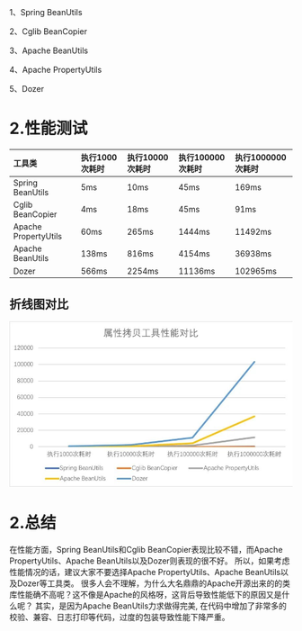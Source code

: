 1、Spring BeanUtils

2、Cglib BeanCopier

3、Apache BeanUtils

4、Apache PropertyUtils

5、Dozer

# 2.性能测试
| 工具类 | 执行1000次耗时 | 执行10000次耗时 | 执行100000次耗时 | 执行1000000次耗时 |
| :--- | :--- | :--- | :--- | :--- |
| Spring BeanUtils | 5ms | 10ms | 45ms | 169ms |
| Cglib BeanCopier | 4ms | 18ms | 45ms | 91ms |
| Apache PropertyUtils | 60ms | 265ms | 1444ms | 11492ms |
| Apache BeanUtils | 138ms | 816ms | 4154ms | 36938ms |
| Dozer | 566ms | 2254ms | 11136ms | 102965ms |

## 折线图对比
![](/static/image/微信图片_20200810100334.jpg)


# 2.总结
在性能方面，Spring BeanUtils和Cglib BeanCopier表现比较不错，而Apache PropertyUtils、Apache BeanUtils以及Dozer则表现的很不好。
所以，如果考虑性能情况的话，建议大家不要选择Apache PropertyUtils、Apache BeanUtils以及Dozer等工具类。
很多人会不理解，为什么大名鼎鼎的Apache开源出来的的类库性能确不高呢？这不像是Apache的风格呀，这背后导致性能低下的原因又是什么呢？
其实，是因为Apache BeanUtils力求做得完美, 在代码中增加了非常多的校验、兼容、日志打印等代码，过度的包装导致性能下降严重。
